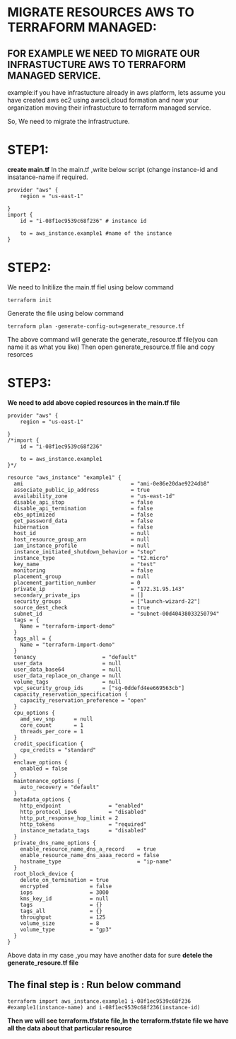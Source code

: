 # MIGRATE RESOURCES AWS TO TERRAFORM MANAGED:

## FOR EXAMPLE WE NEED TO MIGRATE OUR INFRASTUCTURE AWS TO TERRAFORM MANAGED SERVICE.
example:if you have infrastucture already in aws platform, lets assume you have created aws ec2 using awscli,cloud formation and now your organization moving their infrastucture to terraform managed service.

So, We need to migrate the infrastructure. 

# STEP1:

**create main.tf**
In the main.tf ,write below script (change instance-id and insatance-name if required.
```
provider "aws" {
    region = "us-east-1"
  
}
import {
    id = "i-08f1ec9539c68f236" # instance id  

    to = aws_instance.example1 #name of the instance
}
```

# STEP2:
We need to Initilize the main.tf fiel  using below command

```
terraform init
```
Generate the file using below command
```
terraform plan -generate-config-out=generate_resource.tf
```
The above command will generate the generate_resource.tf file(you can name it as what you like)
Then open generate_resource.tf file and copy resorces

# STEP3:
**We need to add above copied resources in the main.tf file**

```
provider "aws" {
    region = "us-east-1"
  
}
/*import {
    id = "i-08f1ec9539c68f236"  

    to = aws_instance.example1
}*/

resource "aws_instance" "example1" {
  ami                                  = "ami-0e86e20dae9224db8"
  associate_public_ip_address          = true
  availability_zone                    = "us-east-1d"
  disable_api_stop                     = false
  disable_api_termination              = false
  ebs_optimized                        = false
  get_password_data                    = false
  hibernation                          = false
  host_id                              = null
  host_resource_group_arn              = null
  iam_instance_profile                 = null
  instance_initiated_shutdown_behavior = "stop"
  instance_type                        = "t2.micro"
  key_name                             = "test"
  monitoring                           = false
  placement_group                      = null
  placement_partition_number           = 0
  private_ip                           = "172.31.95.143"
  secondary_private_ips                = []
  security_groups                      = ["launch-wizard-22"]
  source_dest_check                    = true
  subnet_id                            = "subnet-00d40438033250794"
  tags = {
    Name = "terraform-import-demo"
  }
  tags_all = {
    Name = "terraform-import-demo"
  }
  tenancy                     = "default"
  user_data                   = null
  user_data_base64            = null
  user_data_replace_on_change = null
  volume_tags                 = null
  vpc_security_group_ids      = ["sg-0ddefd4ee669563cb"]
  capacity_reservation_specification {
    capacity_reservation_preference = "open"
  }
  cpu_options {
    amd_sev_snp      = null
    core_count       = 1
    threads_per_core = 1
  }
  credit_specification {
    cpu_credits = "standard"
  }
  enclave_options {
    enabled = false
  }
  maintenance_options {
    auto_recovery = "default"
  }
  metadata_options {
    http_endpoint               = "enabled"
    http_protocol_ipv6          = "disabled"
    http_put_response_hop_limit = 2
    http_tokens                 = "required"
    instance_metadata_tags      = "disabled"
  }
  private_dns_name_options {
    enable_resource_name_dns_a_record    = true
    enable_resource_name_dns_aaaa_record = false
    hostname_type                        = "ip-name"
  }
  root_block_device {
    delete_on_termination = true
    encrypted             = false
    iops                  = 3000
    kms_key_id            = null
    tags                  = {}
    tags_all              = {}
    throughput            = 125
    volume_size           = 8
    volume_type           = "gp3"
  }
}
```
Above data in my case ,you may have another data for sure
**detele the generate_resoure.tf file**


## The final step is : Run below command
```
terraform import aws_instance.example1 i-08f1ec9539c68f236  #example1(instance-name) and i-08f1ec9539c68f236(instance-id)
```
**Then we will see terraform.tfstate file,In the terraform.tfstate file we have all the data about that particular resource**




